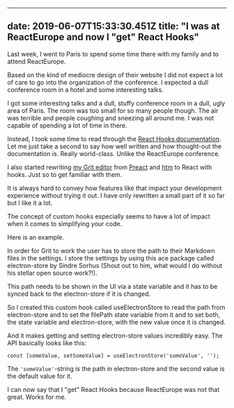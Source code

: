 
---
date: 2019-06-07T15:33:30.451Z
title: "I was at ReactEurope and now I \"get\" React Hooks"
---

Last week, I went to Paris to spend some time there with my family and to attend ReactEurope. 

Based on the kind of mediocre design of their website I did not expect a lot of care to go into the organization of the conference. I expected a dull conference room in a hotel and some interesting talks. 

I got some interesting talks and a dull, stuffy conference room in a dull, ugly area of Paris. The room was too small for so many people though. The air was terrible and people coughing and sneezing all around me. I was not capable of spending a lot of time in there.

Instead, I took some time to read through the [React Hooks documentation](https://reactjs.org/docs/hooks-intro.html). Let me just take a second to say how well written and how thought-out the documentation is. Really world-class. Unlike the ReactEurope conference. 

I also started rewriting [my Grit editor](https://github.com/kahlil/grit) from [Preact](https://github.com/preactjs/preact) and [htm](https://github.com/developit/htm) to React with hooks. Just so to get familiar with them. 

It is always hard to convey how features like that impact your development experience without trying it out. I have only rewritten a small part of it so far but I like it a lot. 

The concept of custom hooks especially seems to have a lot of impact when it comes to simplifying your code. 

Here is an example. 

In order for Grit to work the user has to store the path to their Markdown files in the settings. I store the settings by using this ace package called electron-store by Sindre Sorhus (Shout out to him, what would I do without his stellar open source work?!).

This path needs to be shown in the UI via a state variable and it has to be synced back to the electron-store if it is changed. 

So I created this custom hook called useElectronStore to read the path from electron-store and to set the filePath state variable from it and to set both, the state variable and electron-store, with the new value once it is changed. 

And it makes getting and setting electron-store values incredibly easy. The API basically looks like this: 

```
const [someValue, setSomeValue] = useElectronStore('someValue', '');
```

The `'someValue'`-string is the path in electron-store and the second value is the default value for it. 

I can now say that I "get" React Hooks because ReactEurope was not that great. Works for me. 






